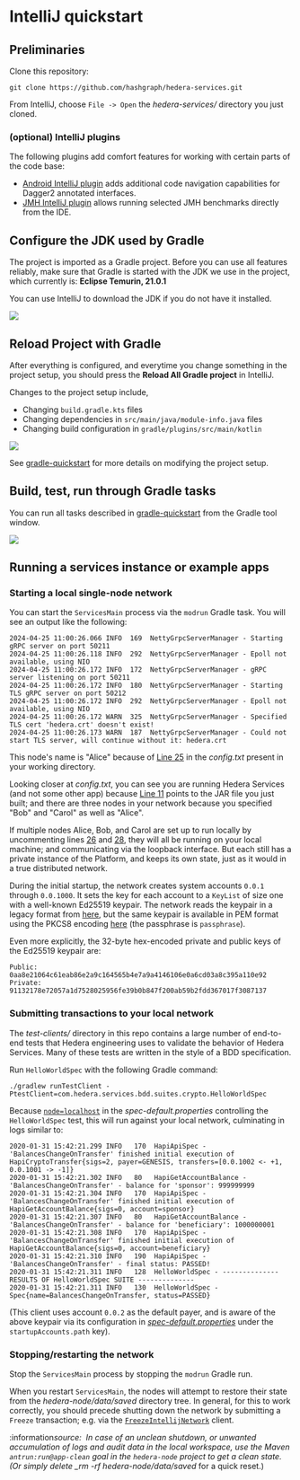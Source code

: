 # IntelliJ quickstart

## Preliminaries

Clone this repository:

```
git clone https://github.com/hashgraph/hedera-services.git
```

From IntelliJ, choose `File -> Open` the _hedera-services/_ directory you just cloned.

### (optional) IntelliJ plugins

The following plugins add comfort features for working with certain parts of the code base:

-   [Android IntelliJ plugin](https://plugins.jetbrains.com/plugin/22989-android) adds additional
    code navigation capabilities for Dagger2 annotated interfaces.
-   [JMH IntelliJ plugin](https://plugins.jetbrains.com/plugin/7529-jmh-java-microbenchmark-harness)
    allows running selected JMH benchmarks directly from the IDE.

## Configure the JDK used by Gradle

The project is imported as a Gradle project. Before you can use all features reliably, make sure
that Gradle is started with the JDK we use in the project, which currently is: **Eclipse Temurin,
21.0.1**

You can use IntelliJ to download the JDK if you do not have it installed.

<p>
    <img src="./assets/gradle-jdk.png" />
</p>

## Reload Project with Gradle

After everything is configured, and everytime you change something in the project setup, you should
press the **Reload All Gradle project** in IntelliJ.

Changes to the project setup include,

-   Changing `build.gradle.kts` files
-   Changing dependencies in `src/main/java/module-info.java` files
-   Changing build configuration in `gradle/plugins/src/main/kotlin`

<p>
    <img src="./assets/gradle-reload.png" />
</p>

See [gradle-quickstart](gradle-quickstart.md) for more details on modifying the project setup.

## Build, test, run through Gradle tasks

You can run all tasks described in [gradle-quickstart](gradle-quickstart.md) from the Gradle tool
window.

<p>
    <img src="./assets/gradle-tasks.png" />
</p>

## Running a services instance or example apps

### Starting a local single-node network

You can start the `ServicesMain` process via the `modrun` Gradle task. You will see an output like
the following:

```
2024-04-25 11:00:26.066 INFO  169  NettyGrpcServerManager - Starting gRPC server on port 50211
2024-04-25 11:00:26.118 INFO  292  NettyGrpcServerManager - Epoll not available, using NIO
2024-04-25 11:00:26.172 INFO  172  NettyGrpcServerManager - gRPC server listening on port 50211
2024-04-25 11:00:26.172 INFO  180  NettyGrpcServerManager - Starting TLS gRPC server on port 50212
2024-04-25 11:00:26.172 INFO  292  NettyGrpcServerManager - Epoll not available, using NIO
2024-04-25 11:00:26.172 WARN  325  NettyGrpcServerManager - Specified TLS cert 'hedera.crt' doesn't exist!
2024-04-25 11:00:26.173 WARN  187  NettyGrpcServerManager - Could not start TLS server, will continue without it: hedera.crt
```

This node's name is "Alice" because of [Line 25](../hedera-node/config.txt#L25) in the _config.txt_
present in your working directory.

Looking closer at _config.txt_, you can see you are running Hedera Services (and not some other app)
because [Line 11](../hedera-node/config.txt#L11) points to the JAR file you just built; and there
are three nodes in your network because you specified "Bob" and "Carol" as well as "Alice".

If multiple nodes Alice, Bob, and Carol are set up to run locally by uncommenting lines
[26](../hedera-node/config.txt#L26) and [28](../hedera-node/config.txt#L28), they will all be
running on your local machine; and communicating via the loopback interface. But each still has a
private instance of the Platform, and keeps its own state, just as it would in a true distributed
network.

During the initial startup, the network creates system accounts `0.0.1` through `0.0.1000`. It sets
the key for each account to a `KeyList` of size one with a well-known Ed25519 keypair. The network
reads the keypair in a legacy format from [here](../hedera-node/data/onboard/StartUpAccount.txt),
but the same keypair is available in PEM format using the PKCS8 encoding
[here](../hedera-node/data/onboard/devGenesisKeypair.pem) (the passphrase is `passphrase`).

Even more explicitly, the 32-byte hex-encoded private and public keys of the Ed25519 keypair are:

```
Public: 0aa8e21064c61eab86e2a9c164565b4e7a9a4146106e0a6cd03a8c395a110e92
Private: 91132178e72057a1d7528025956fe39b0b847f200ab59b2fdd367017f3087137
```

### Submitting transactions to your local network

The _test-clients/_ directory in this repo contains a large number of end-to-end tests that Hedera
engineering uses to validate the behavior of Hedera Services. Many of these tests are written in the
style of a BDD specification.

Run `HelloWorldSpec` with the following Gradle command:

```
./gradlew runTestClient -PtestClient=com.hedera.services.bdd.suites.crypto.HelloWorldSpec
```

Because [`node=localhost`](../test-clients/src/main/resource/spec-default.properties) in the
_spec-default.properties_ controlling the `HelloWorldSpec` test, this will run against your local
network, culminating in logs similar to:

```
2020-01-31 15:42:21.299 INFO   170  HapiApiSpec - 'BalancesChangeOnTransfer' finished initial execution of HapiCryptoTransfer{sigs=2, payer=GENESIS, transfers=[0.0.1002 <- +1, 0.0.1001 -> -1]}
2020-01-31 15:42:21.302 INFO   80   HapiGetAccountBalance - 'BalancesChangeOnTransfer' - balance for 'sponsor': 999999999
2020-01-31 15:42:21.304 INFO   170  HapiApiSpec - 'BalancesChangeOnTransfer' finished initial execution of HapiGetAccountBalance{sigs=0, account=sponsor}
2020-01-31 15:42:21.307 INFO   80   HapiGetAccountBalance - 'BalancesChangeOnTransfer' - balance for 'beneficiary': 1000000001
2020-01-31 15:42:21.308 INFO   170  HapiApiSpec - 'BalancesChangeOnTransfer' finished initial execution of HapiGetAccountBalance{sigs=0, account=beneficiary}
2020-01-31 15:42:21.310 INFO   190  HapiApiSpec - 'BalancesChangeOnTransfer' - final status: PASSED!
2020-01-31 15:42:21.311 INFO   128  HelloWorldSpec - -------------- RESULTS OF HelloWorldSpec SUITE --------------
2020-01-31 15:42:21.311 INFO   130  HelloWorldSpec - Spec{name=BalancesChangeOnTransfer, status=PASSED}
```

(This client uses account `0.0.2` as the default payer, and is aware of the above keypair via its
configuration in
[_spec-default.properties_](../test-clients/src/main/resource/spec-default.properties) under the
`startupAccounts.path` key).

### Stopping/restarting the network

Stop the `ServicesMain` process by stopping the `modrun` Gradle run.

When you restart `ServicesMain`, the nodes will attempt to restore their state from the
_hedera-node/data/saved_ directory tree. In general, for this to work correctly, you should precede
shutting down the network by submitting a `Freeze` transaction; e.g. via the
[`FreezeIntellijNetwork`](../test-clients/src/main/java/com/hedera/services/bdd/suites/freeze/FreezeIntellijNetwork.java)
client.

:information*source:&nbsp; In case of an unclean shutdown, or unwanted accumulation of logs and
audit data in the local workspace, use the Maven `antrun:run@app-clean` goal in the `hedera-node`
project to get a clean state. (Or simply delete \_rm -rf hedera-node/data/saved* for a quick reset.)
